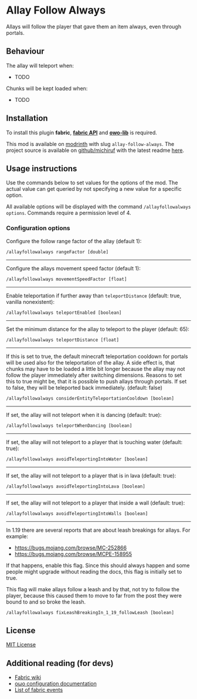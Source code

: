# Allay Follow Always

Allays will follow the player that gave them an item always, even through portals.


## Behaviour

The allay will teleport when:
* TODO

Chunks will be kept loaded when:
* TODO


## Installation

To install this plugin **fabric**, **[fabric API](https://modrinth.com/mod/fabric-api)** and **[owo-lib](https://modrinth.com/mod/owo-lib)** is required.

This mod is available on [modrinth](https://modrinth.com/mod/allay-follow-always) with slug `allay-follow-always`.
The project source is available on [github/michiruf](https://github.com/michiruf/MCAllayFollowAlways) with the latest
readme [here](https://github.com/michiruf/MCAllayFollowAlways/blob/master/README.md).


## Usage instructions

Use the commands below to set values for the options of the mod.
The actual value can get queried by not specifying a new value for a specific option.

All available options will be displayed with the command `/allayfollowalways options`.
Commands require a permission level of 4.


### Configuration options

Configure the follow range factor of the allay (default 1):
```
/allayfollowalways rangeFactor [double]
```

---
Configure the allays movement speed factor (default 1):
```
/allayfollowalways movementSpeedFactor [float]
```

---
Enable teleportation if further away than `teleportDistance` (default: true, vanilla nonexistent):
```
/allayfollowalways teleportEnabled [boolean]
```

---
Set the minimum distance for the allay to teleport to the player (default: 65): 
```
/allayfollowalways teleportDistance [float]
```

---
If this is set to true, the default minecraft teleportation cooldown for portals will be used also for the teleportation of the allay.
A side effect is, that chunks may have to be loaded a little bit longer because the allay may not follow the player immediately after
switching dimensions. 
Reasons to set this to true might be, that it is possible to push allays through portals. If set to false, they will be teleported back immediately. (default: false)
```
/allayfollowalways considerEntityTeleportationCooldown [boolean]
```

---
If set, the allay will not teleport when it is dancing (default: true):
```
/allayfollowalways teleportWhenDancing [boolean]
```

---
If set, the allay will not teleport to a player that is touching water (default: true):
```
/allayfollowalways avoidTeleportingIntoWater [boolean]
```

---
If set, the allay will not teleport to a player that is in lava (default: true):
```
/allayfollowalways avoidTeleportingIntoLava [boolean]
```

---
If set, the allay will not teleport to a player that inside a wall (default: true):
```
/allayfollowalways avoidTeleportingIntoWalls [boolean]
```

---
In 1.19 there are several reports that are about leash breakings for allays. For example:
* https://bugs.mojang.com/browse/MC-252866
* https://bugs.mojang.com/browse/MCPE-158955

If that happens, enable this flag. Since this should always happen and some people might
upgrade without reading the docs, this flag is initially set to true.

This flag will make allays follow a leash and by that, not try to follow the player,
because this caused them to move to far from the post they were bound to and so broke
the leash.
```
/allayfollowalways fixLeashBreakingIn_1_19_followLeash [boolean]
```


## License

[MIT License](https://github.com/michiruf/MCAllayFollowAlways/blob/master/LICENSE)


## Additional reading (for devs)

* [Fabric wiki](https://fabricmc.net/wiki/start)
* [oωo configuration documentation](https://docs.wispforest.io/owo/config/)
* [List of fabric events](https://docs.wispforest.io/fabric-events/)
